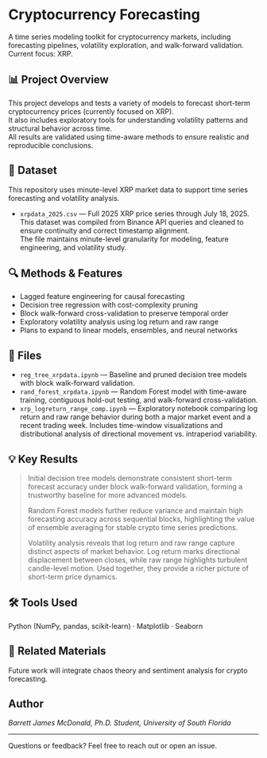 # Cryptocurrency Forecasting

A time series modeling toolkit for cryptocurrency markets, including forecasting pipelines, volatility exploration, and walk-forward validation. Current focus: XRP.

## 📊 Project Overview

This project develops and tests a variety of models to forecast short-term cryptocurrency prices (currently focused on XRP).  
It also includes exploratory tools for understanding volatility patterns and structural behavior across time.  
All results are validated using time-aware methods to ensure realistic and reproducible conclusions.

## 📂 Dataset

This repository uses minute-level XRP market data to support time series forecasting and volatility analysis.

- `xrpdata_2025.csv` — Full 2025 XRP price series through July 18, 2025.  
  This dataset was compiled from Binance API queries and cleaned to ensure continuity and correct timestamp alignment.  
  The file maintains minute-level granularity for modeling, feature engineering, and volatility study.

## 🔍 Methods & Features

* Lagged feature engineering for causal forecasting
* Decision tree regression with cost-complexity pruning
* Block walk-forward cross-validation to preserve temporal order
* Exploratory volatility analysis using log return and raw range
* Plans to expand to linear models, ensembles, and neural networks

## 📁 Files

- `reg_tree_xrpdata.ipynb` — Baseline and pruned decision tree models with block walk-forward validation.
- `rand_forest_xrpdata.ipynb` — Random Forest model with time-aware training, contiguous hold-out testing, and walk-forward cross-validation.
- `xrp_logreturn_range_comp.ipynb` — Exploratory notebook comparing log return and raw range behavior during both a major market event and a recent trading week. Includes time-window visualizations and distributional analysis of directional movement vs. intraperiod variability.

## 💡 Key Results

> Initial decision tree models demonstrate consistent short-term forecast accuracy under block walk-forward validation, forming a trustworthy baseline for more advanced models.  
>  
> Random Forest models further reduce variance and maintain high forecasting accuracy across sequential blocks, highlighting the value of ensemble averaging for stable crypto time series predictions.  
>  
> Volatility analysis reveals that log return and raw range capture distinct aspects of market behavior. Log return marks directional displacement between closes, while raw range highlights turbulent candle-level motion. Used together, they provide a richer picture of short-term price dynamics.

## 🛠 Tools Used

Python (NumPy, pandas, scikit-learn) · Matplotlib · Seaborn

## 📄 Related Materials

Future work will integrate chaos theory and sentiment analysis for crypto forecasting.

## Author

*Barrett James McDonald, Ph.D. Student, University of South Florida*

---

Questions or feedback? Feel free to reach out or open an issue.
